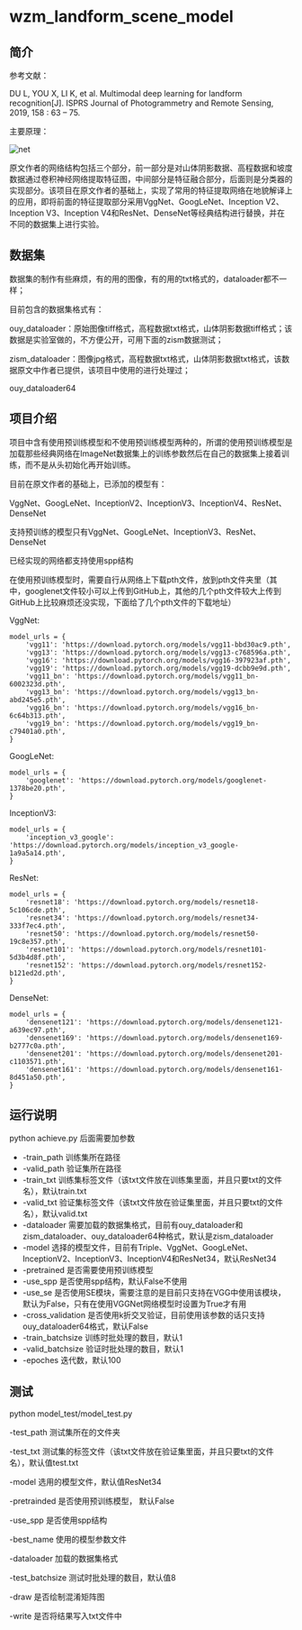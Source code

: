 # wzm_landform_scene_model
## 简介

参考文献：

 DU L, YOU X, LI K, et al. Multi­modal deep learning for landform recognition[J]. ISPRS Journal of Photogrammetry and Remote Sensing, 2019, 158 : 63 – 75.

主要原理：

![net](https://github.com/lover-520/wzm_landform_scene_model/blob/main/images/net.png)

原文作者的网络结构包括三个部分，前一部分是对山体阴影数据、高程数据和坡度数据通过卷积神经网络提取特征图，中间部分是特征融合部分，后面则是分类器的实现部分。该项目在原文作者的基础上，实现了常用的特征提取网络在地貌解译上的应用，即将前面的特征提取部分采用VggNet、GoogLeNet、Inception V2、Inception V3、Inception V4和ResNet、DenseNet等经典结构进行替换，并在不同的数据集上进行实验。

## 数据集

数据集的制作有些麻烦，有的用的图像，有的用的txt格式的，dataloader都不一样；

目前包含的数据集格式有：

ouy_dataloader：原始图像tiff格式，高程数据txt格式，山体阴影数据tiff格式；该数据是实验室做的，不方便公开，可用下面的zism数据测试；

zism_dataloader：图像jpg格式，高程数据txt格式，山体阴影数据txt格式，该数据原文中作者已提供，该项目中使用的进行处理过；

ouy_dataloader64

## 项目介绍

项目中含有使用预训练模型和不使用预训练模型两种的，所谓的使用预训练模型是加载那些经典网络在ImageNet数据集上的训练参数然后在自己的数据集上接着训练，而不是从头初始化再开始训练。

目前在原文作者的基础上，已添加的模型有：

VggNet、GoogLeNet、InceptionV2、InceptionV3、InceptionV4、ResNet、DenseNet

支持预训练的模型只有VggNet、GoogLeNet、InceptionV3、ResNet、DenseNet

已经实现的网络都支持使用spp结构

在使用预训练模型时，需要自行从网络上下载pth文件，放到pth文件夹里（其中，googlenet文件较小可以上传到GitHub上，其他的几个pth文件较大上传到GitHub上比较麻烦还没实现，下面给了几个pth文件的下载地址）

VggNet: 

```
model_urls = {
    'vgg11': 'https://download.pytorch.org/models/vgg11-bbd30ac9.pth',
    'vgg13': 'https://download.pytorch.org/models/vgg13-c768596a.pth',
    'vgg16': 'https://download.pytorch.org/models/vgg16-397923af.pth',
    'vgg19': 'https://download.pytorch.org/models/vgg19-dcbb9e9d.pth',
    'vgg11_bn': 'https://download.pytorch.org/models/vgg11_bn-6002323d.pth',
    'vgg13_bn': 'https://download.pytorch.org/models/vgg13_bn-abd245e5.pth',
    'vgg16_bn': 'https://download.pytorch.org/models/vgg16_bn-6c64b313.pth',
    'vgg19_bn': 'https://download.pytorch.org/models/vgg19_bn-c79401a0.pth',
}
```

GoogLeNet: 

```
model_urls = {
    'googlenet': 'https://download.pytorch.org/models/googlenet-1378be20.pth',
}
```

InceptionV3: 

```
model_urls = {
    'inception_v3_google': 'https://download.pytorch.org/models/inception_v3_google-1a9a5a14.pth',
}
```

ResNet: 

```
model_urls = {
    'resnet18': 'https://download.pytorch.org/models/resnet18-5c106cde.pth',
    'resnet34': 'https://download.pytorch.org/models/resnet34-333f7ec4.pth',
    'resnet50': 'https://download.pytorch.org/models/resnet50-19c8e357.pth',
    'resnet101': 'https://download.pytorch.org/models/resnet101-5d3b4d8f.pth',
    'resnet152': 'https://download.pytorch.org/models/resnet152-b121ed2d.pth',
}
```

DenseNet:

```
model_urls = {
    'densenet121': 'https://download.pytorch.org/models/densenet121-a639ec97.pth',
    'densenet169': 'https://download.pytorch.org/models/densenet169-b2777c0a.pth',
    'densenet201': 'https://download.pytorch.org/models/densenet201-c1103571.pth',
    'densenet161': 'https://download.pytorch.org/models/densenet161-8d451a50.pth',
}
```



## 运行说明

python achieve.py  后面需要加参数

- -train_path  训练集所在路径
- -valid_path  验证集所在路径
- -train_txt  训练集标签文件（该txt文件放在训练集里面，并且只要txt的文件名），默认train.txt
- -valid_txt  验证集标签文件（该txt文件放在验证集里面，并且只要txt的文件名），默认valid.txt
- -dataloader  需要加载的数据集格式，目前有ouy_dataloader和zism_dataloader、ouy_dataloader64种格式，默认是zism_dataloader
- -model 选择的模型文件，目前有Triple、VggNet、GoogLeNet、InceptionV2、InceptionV3、InceptionV4和ResNet34，默认ResNet34
- -pretrained 是否需要使用预训练模型
- -use_spp 是否使用spp结构，默认False不使用
- -use_se 是否使用SE模块，需要注意的是目前只支持在VGG中使用该模块，默认为False，只有在使用VGGNet网络模型时设置为True才有用
- -cross_validation 是否使用k折交叉验证，目前使用该参数的话只支持ouy_dataloader64格式，默认False
- -train_batchsize  训练时批处理的数目，默认1
- -valid_batchsize  验证时批处理的数目，默认1
- -epoches 迭代数，默认100

## 测试

python model_test/model_test.py

-test_path  测试集所在的文件夹

-test_txt  测试集的标签文件（该txt文件放在验证集里面，并且只要txt的文件名），默认值test.txt

-model  选用的模型文件，默认值ResNet34

-pretrainded 是否使用预训练模型， 默认False

-use_spp  是否使用spp结构

-best_name  使用的模型参数文件

-dataloader  加载的数据集格式

-test_batchsize  测试时批处理的数目，默认值8

-draw 是否绘制混淆矩阵图

-write 是否将结果写入txt文件中